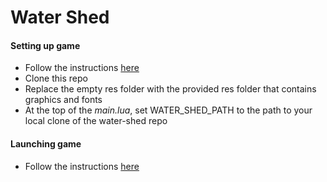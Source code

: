 # Water Shed

#### Setting up game

- Follow the instructions [here](https://love2d.org/wiki/Getting_Started)
- Clone this repo
- Replace the empty res folder with the provided res folder that contains graphics and fonts
- At the top of the *main.lua*, set WATER_SHED_PATH to the path to your local clone of the water-shed repo

#### Launching game

- Follow the instructions [here](https://love2d.org/wiki/Getting_Started)